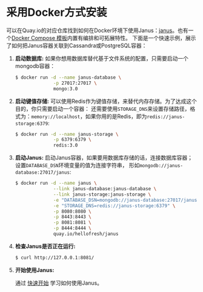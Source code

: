 # 采用Docker方式安装

可以在Quay.io的对应仓库找到如何在Docker环境下使用Janus：[janus](https://quay.io/repository/hellofresh/janus)。也有一个[Docker Compose 模板](https://github.com/hellofresh/janus/blob/master/docker-compose.yml)内置有编排和可拓展特性。
下面是一个快速示例，展示了如何把Janus容器关联到Cassandra或PostgreSQL容器：

1. **启动数据库:**
    如果你想用数据库替代基于文件系统的配置，只需要启动一个mongodb容器：

    ```bash
    $ docker run -d --name janus-database \
                  -p 27017:27017 \
                  mongo:3.0
    ```

2. **启动键值存储:**
    可以使用Redis作为键值存储，来替代内存存储。为了达成这个目的，你只需要启动一个容器：
    还需要使用`STORAGE_DNS`来设置存储路径，格式为：`memory://localhost`，如果你用的是Redis，即为`redis://janus-storage:6379`:

    ```bash
    $ docker run -d --name janus-storage \
                  -p 6379:6379 \
                  redis:3.0
    ```


3. **启动Janus:**
    启动Janus容器，如果要用数据库存储的话，连接数据库容器；设置`DATABASE_DSN`环境变量的值为连接字符串，
    形如`mongodb://janus-database:27017/janus`:
    
    ```bash
    $ docker run -d --name janus \
                  --link janus-database:janus-database \
                  --link janus-storage:janus-storage \
                  -e "DATABASE_DSN=mongodb://janus-database:27017/janus" \
                  -e "STORAGE_DNS=redis://janus-storage:6379" \
                  -p 8080:8080 \
                  -p 8443:8443 \
                  -p 8081:8081 \
                  -p 8444:8444 \
                  quay.io/hellofresh/janus
    ```

3. **检查Janus是否正在运行:**

    ```bash
    $ curl http://127.0.0.1:8081/
    ```

4. **开始使用Janus:**

    通过 [快速开始](/docs/getting-started/README.md) 学习如何使用Janus。
